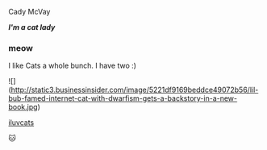 Cady McVay

***I'm a cat lady***

### meow

I like Cats a whole bunch. I have two :)

![] (http://static3.businessinsider.com/image/5221df9169beddce49072b56/lil-bub-famed-internet-cat-with-dwarfism-gets-a-backstory-in-a-new-book.jpg)

[iluvcats](http://www.iluvcats.com/)

:cat: 
